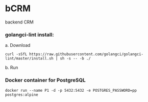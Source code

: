 # bCRM
backend CRM

### golangci-lint install:
a. Download
```
curl -sSfL https://raw.githubusercontent.com/golangci/golangci-lint/master/install.sh | sh -s -- -b ./
```
b. Run

### Docker container for PostgreSQL
```
docker run --name P1 -d -p 5432:5432 -e POSTGRES_PASSWORD=pp postgres:alpine
```